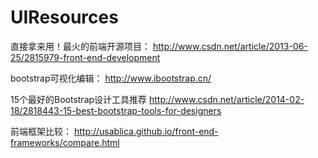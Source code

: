UIResources
===========

直接拿来用！最火的前端开源项目：
  http://www.csdn.net/article/2013-06-25/2815979-front-end-development

bootstrap可视化编辑：
  http://www.ibootstrap.cn/
  
15个最好的Bootstrap设计工具推荐
  http://www.csdn.net/article/2014-02-18/2818443-15-best-bootstrap-tools-for-designers
  
前端框架比较：
  http://usablica.github.io/front-end-frameworks/compare.html
